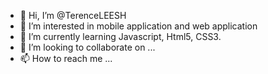 - 👋 Hi, I’m @TerenceLEESH
- 👀 I’m interested in mobile application and web application
- 🌱 I’m currently learning Javascript, Html5, CSS3.
- 💞️ I’m looking to collaborate on ...
- 📫 How to reach me ...

<!---
TerenceLEESH/TerenceLEESH is a ✨ special ✨ repository because its `README.md` (this file) appears on your GitHub profile.
You can click the Preview link to take a look at your changes.
--->
